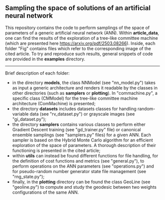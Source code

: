## Sampling the space of solutions of an artificial neural network

This repository contains the code to perform samplings of the space of parameters of a generic artificial neural network (ANN). Within $\textbf{article\_data}$, one can find the results of the exploration of a tree-like committee machine (which are presented here https://arxiv.org/pdf/2503.08266). Inside, each folder "Fig" contains files which refer to the corresponding image of the cited article. To try and reproduce such results, general snippets of code are provided in the $\textbf{examples}$ directory.

---

Brief description of each folder:
- in the directory $\textbf{models}$, the class NNModel (see "nn_model.py") takes as input a generic architecture and renders it readable by the classes in other directories (such as $\textbf{samplers}$ or $\textbf{plotting}$). In "commachine.py", a specific class (CMModel) for the tree-like committee machine architecture (ComMachine) is presented;
- the directory $\textbf{datasets}$ includes datasets classes for handling random-variable data (see "rv_dataset.py") or grayscale images (see "gi_dataset.py");
- the directory $\textbf{samplers}$ contains various classes to perform either Gradient Descent training (see "gd_trainer.py" file) or canonical ensemble samplings (see "samplers.py" files) for a given ANN. Each sampler is based on the Hybrid Monte Carlo algorithm for an efficient exploration of the space of parameters. A thorough description of their functioning is presented in the cited article;
- within $\textbf{utils}$ can instead be found different functions for file handling, for the definition of cost functions and metrics (see "general.py"), to perform operations on the ANN parameters (see "operations.py") and for pseudo-random number generator state file management (see "rng_state.py");
- finally, in the $\textbf{plotting}$ directory can be found the class GeoLine (see "geoline.py") to compute and study the geodesic between two weights configurations of the same ANN.
